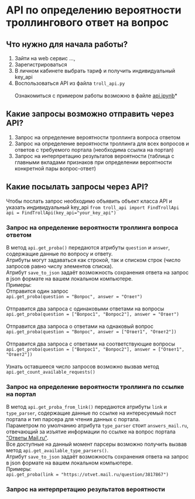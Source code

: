 # API по определению вероятности троллингового ответ на вопрос
## Что нужно для начала работы?
1) Зайти на web сервис ...,
2) Зарегистрироваться
3) В личном кабинете выбрать тариф и получить индивидуальный key_api
4) Воспользоваться API из файла `troll_api.py`</br></br>
Ознакомиться с примером работы возможно в файле [api.ipynb](https://drive.google.com/file/d/18gR1kZCtjQudnPTakeTFXOxGMRZzEKPO/view?usp=sharing)*</br>
## Какие запросы возможно отправить через API?
1) Запрос на определение вероятности троллинга вопроса ответом
2) Запрос на определение вероятности троллинга для всех вопросов и ответов с требуемого портала (необходима ссылка на портал)
3) Запрос на интерпретацию результатов вероятности (таблица с главными вкладами признаков при определении вероятности конкретной пары вопрос-ответ)
## Какие посылать запросы через API?
Чтобы послать запрос необходимо объявить объект класса API и указать индивидуальный key_api
`from troll_api import FindTrollApi`</br>
`api = FindTrollApi(key_api="your_key_api")`</br>
### Запрос на определение вероятности троллинга вопроса ответом
В метод `api.get_proba()` передаются атрибуты `question` и `answer`, содержащие данные по вопросу и ответу.</br>
Атрибуты могут задаваться как строкой, так и списком строк (число запросов равно числу элементов списка).</br>
Атрибут `save_to_json` задаёт возможность сохранения ответа на запрос в json формате на вашем локальном компьютере.</br>
Примеры:
</br>
Отправится один запрос</br>
`api.get_proba(question = "Вопрос", answer = "Ответ")`</br>
</br>
Отправится два запроса с одинаковыми ответами на вопросы</br>
`api.get_proba(question = ["Вопрос1", "Вопрос2"], answer = "Ответ")`</br>
</br>
Отправится два запроса о ответами на однаковый вопрос</br>
`api.get_proba(question = "Вопрос", answer = ["Ответ1", "Ответ2"])`</br>
</br>
Отправится два запроса с ответами на соответствующие вопросы</br>
`api.get_proba(question = ["Вопрос1", "Вопрос2"], answer = ["Ответ1", "Ответ2"])`</br>
</br>
Узнать оставшееся число запросов возможно вызвав метод<br/>
`api.get_count_available_requests()`
### Запрос на определение вероятности троллинга по ссылке на портал
В метод `api.get_proba_from_link()` передаются атрибуты `link` и `type_parser`, содержащие данные по ссылке на интересуемый пост портала и тип парсера для чтения данных с портала.</br>
Параметром по умолчанию атрибута `type_parser` стоит `answers_mail.ru`, отвечающий за изъятие информации по ссылке на вопрос портала ["Ответы Mail.ru"](https://otvet.mail.ru/).</br>
Все доступные на данный момент парсеры возможно получить вызвав метод `api.get_available_type_parsers()`.</br>
Атрибут `save_to_json` задаёт возможность сохранения ответа на запрос в json формате на вашем локальном компьютере.</br>
Примеры:</br>
`api.get_proba(link = "https://otvet.mail.ru/question/3817867")`</br>
### Запрос на интерпретацию результатов вероятности
